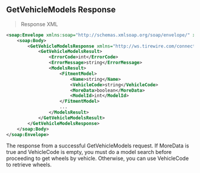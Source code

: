## GetVehicleModels Response

> Response XML

```xml
<soap:Envelope xmlns:soap="http://schemas.xmlsoap.org/soap/envelope/" xmlns:xsi="http://www.w3.org/2001/XMLSchema-instance" xmlns:xsd="http://www.w3.org/2001/XMLSchema">
    <soap:Body>
        <GetVehicleModelsResponse xmlns="http://ws.tirewire.com/connectionscenter/wheelsservice">
            <GetVehicleModelsResult>
                <ErrorCode>int</ErrorCode>
                <ErrorMessage>string</ErrorMessage>
                <ModelsResult>
                    <FitmentModel>
                        <Name>string</Name>
                        <VehicleCode>string</VehicleCode>
                        <MoreData>boolean</MoreData>
                        <ModelId>int</ModelId>
                    </FitmentModel>
                    ...
                </ModelsResult>
            </GetVehicleModelsResult>
        </GetVehicleModelsResponse>
    </soap:Body>
</soap:Envelope>
```

The response from a successful GetVehicleModels request. If MoreData is true and VehicleCode is empty, you must do a model search before proceeding to get wheels by vehicle. Otherwise, you can use VehicleCode to retrieve wheels.
